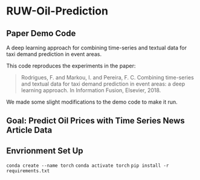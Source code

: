 # RUW-Oil-Prediction

## Paper Demo Code

A deep learning approach for combining time-series and textual data for taxi demand prediction in event areas.

This code reproduces the experiments in the paper:
> Rodrigues, F. and Markou, I. and Pereira, F. C. Combining time-series and textual data for taxi demand prediction in event areas: a deep learning approach. In Information Fusion, Elsevier, 2018.

We made some slight modifications to the demo code to make it run.

## Goal: Predict Oil Prices with Time Series News Article Data

## Envrionment Set Up
`conda create --name torch`
`conda activate torch`
`pip install -r requirements.txt`